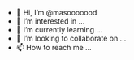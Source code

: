 - 👋 Hi, I’m @masooooood
- 👀 I’m interested in ...
- 🌱 I’m currently learning ...
- 💞️ I’m looking to collaborate on ...
- 📫 How to reach me ...

<!---
masooooood/masooooood is a ✨ special ✨ repository because its `README.md` (this file) appears on your GitHub profile.
You can click the Preview link to take a look at your changes.
--->
